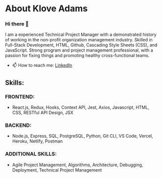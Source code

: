 # About Klove Adams
### Hi there 👋
<!---
Klove-A/Klove-A is a ✨ special ✨ repository because its `README.md` (this file) appears on your GitHub profile.
You can click the Preview link to take a look at your changes.
--->

I am a experienced Technical Project Manager with a demonstrated history of working in the non-profit organization management industry. Skilled in Full-Stack Development, HTML, Github, Cascading Style Sheets (CSS), and JavaScript. Strong program and project management professional, with a passion for fixing things and promoting healthy cross-functional teams.

<!-- Here are some ideas to get you started:
- 🌱 I’m currently learning ...
- 👯 I’m looking to collaborate on ...
- 🤔 I’m looking for help with ...
- 😄 Pronouns: ...
- 💬 Ask me about ...
- 📫 How to reach me: ...
- ⚡ Fun fact: ... -->

<!-- - 🔭 I’m currently working on ... [Human Rights First - Document DB](https://) -->
<!-- - 💬 Ask me about coding and I may never shut up. LOL -->
- 📫 How to reach me: [LinkedIn](https://www.linkedin.com/in/klove-adams/)
<!-- - 😄 [See My PORTFOLIO](https://mansfield-port-v3.netlify.app/) -->
<!-- - ⚡ Fun fact: ... -->

## Skills:
### FRONTEND: 
- React.js, Redux, Hooks, Context API, Jest, Axios, Javascript, HTML, CSS, RESTful API Design, JSX
### BACKEND:
- Node.js, Express, SQL, PostgreSQL, Python, Git CLI, VS Code, Vercel, Heroku, Netlify, Postman
### ADDITIONAL SKILLS:
- Agile Project Management, Algorithms, Architecture, Debugging, Deployment, Technical Project Management


